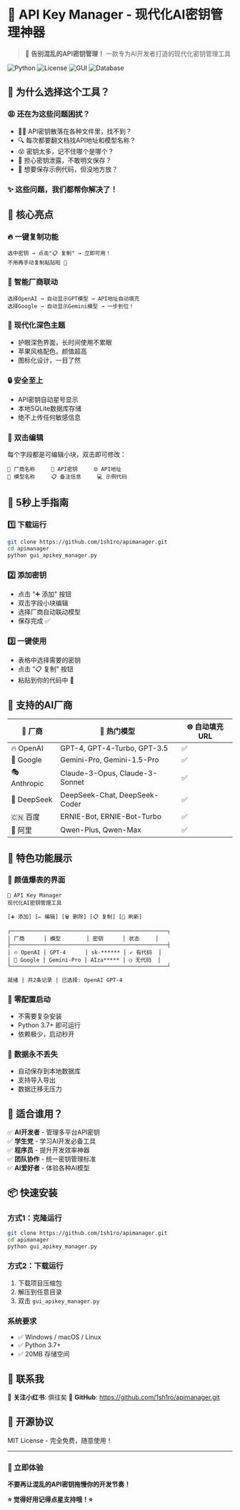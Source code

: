 # 🔑 API Key Manager - 现代化AI密钥管理神器

> 🚀 **告别混乱的API密钥管理！** 一款专为AI开发者打造的现代化密钥管理工具

![Python](https://img.shields.io/badge/Python-3.7+-blue.svg)
![License](https://img.shields.io/badge/License-MIT-green.svg)
![GUI](https://img.shields.io/badge/GUI-Tkinter-orange.svg)
![Database](https://img.shields.io/badge/Database-SQLite-lightgrey.svg)

## 🌟 为什么选择这个工具？

### 😩 还在为这些问题困扰？
- 🤦‍♂️ API密钥散落在各种文件里，找不到？
- 🔍 每次都要翻文档找API地址和模型名称？
- 😵 密钥太多，记不住哪个是哪个？
- 🚫 担心密钥泄露，不敢明文保存？
- 📝 想要保存示例代码，但没地方放？

### ✨ 这些问题，我们都帮你解决了！

## 🎯 核心亮点

### 🔥 **一键复制功能** 
```
选中密钥 → 点击"📋 复制" → 立即可用！
不用再手动复制粘贴啦 🎉
```

### 🤖 **智能厂商联动**
```
选择OpenAI → 自动显示GPT模型 → API地址自动填充
选择Google → 自动显示Gemini模型 → 一步到位！
```

### 🎨 **现代化深色主题**
- 护眼深色界面，长时间使用不累眼
- 苹果风格配色，颜值超高
- 图标化设计，一目了然

### 🔒 **安全至上**
- API密钥自动星号显示
- 本地SQLite数据库存储
- 绝不上传任何敏感信息

### 📝 **双击编辑**
每个字段都是可编辑小块，双击即可修改：
```
📝 厂商名称     🔐 API密钥     🌐 API地址
🤖 模型名称     📋 备注信息     💻 示例代码
```

## 🚀 5秒上手指南

### 1️⃣ 下载运行
```bash
git clone https://github.com/1sh1ro/apimanager.git
cd apimanager
python gui_apikey_manager.py
```

### 2️⃣ 添加密钥
- 点击 "➕ 添加" 按钮
- 双击字段小块编辑
- 选择厂商自动联动模型
- 保存完成 ✅

### 3️⃣ 一键使用
- 表格中选择需要的密钥
- 点击 "📋 复制" 按钮
- 粘贴到你的代码中 🎯

## 🌈 支持的AI厂商

| 🏢 厂商 | 🤖 热门模型 | 🌐 自动填充URL |
|---------|-------------|----------------|
| 🔥 OpenAI | GPT-4, GPT-4-Turbo, GPT-3.5 | ✅ |
| 🧠 Google | Gemini-Pro, Gemini-1.5-Pro | ✅ |
| 🎭 Anthropic | Claude-3-Opus, Claude-3-Sonnet | ✅ |
| 🌊 DeepSeek | DeepSeek-Chat, DeepSeek-Coder | ✅ |
| 🇨🇳 百度 | ERNIE-Bot, ERNIE-Bot-Turbo | ✅ |
| 🚀 阿里 | Qwen-Plus, Qwen-Max | ✅ |


## 🎁 特色功能展示

### 🎨 **颜值爆表的界面**
```
🔑 API Key Manager
现代化AI密钥管理工具

[➕ 添加] [✏ 编辑] [🗑 删除] [📋 复制] [🔄 刷新]

┌─────────────────────────────────────────────────┐
│ 厂商      │ 模型        │ 密钥      │ 状态     │
├─────────────────────────────────────────────────┤
│ 🔥 OpenAI │ GPT-4      │ sk-****** │ ✓ 有代码  │
│ 🧠 Google │ Gemini-Pro │ AIza***** │ ○ 无代码  │
└─────────────────────────────────────────────────┘

就绪 | 共2条记录 | 已选择: OpenAI GPT-4
```

### 🔧 **零配置启动**
- 不需要复杂安装
- Python 3.7+ 即可运行
- 依赖极少，启动秒开

### 💾 **数据永不丢失**
- 自动保存到本地数据库
- 支持导入导出
- 数据迁移无压力

## 🎯 适合谁用？

✅ **AI开发者** - 管理多平台API密钥  
✅ **学生党** - 学习AI开发必备工具  
✅ **程序员** - 提升开发效率神器  
✅ **团队协作** - 统一密钥管理标准  
✅ **AI爱好者** - 体验各种AI模型  


## 📦 快速安装

### 方式1：克隆运行
```bash
git clone https://github.com/1sh1ro/apimanager.git
cd apimanager
python gui_apikey_manager.py
```

### 方式2：下载运行
1. 下载项目压缩包
2. 解压到任意目录
3. 双击 `gui_apikey_manager.py`

### 系统要求
- ✅ Windows / macOS / Linux
- ✅ Python 3.7+
- ✅ 20MB 存储空间

## 🤝 联系我

📱 **关注小红书**: 俱往矣
🐙 **GitHub**: https://github.com/1sh1ro/apimanager.git

## 📄 开源协议

MIT License - 完全免费，随意使用！

---

### 🎉 立即体验

**不要再让混乱的API密钥拖慢你的开发节奏！**

**⭐ 觉得好用记得点星支持哦！⭐**
